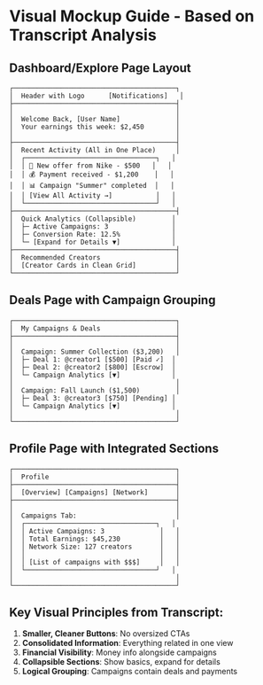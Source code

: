 # Visual Mockup Guide - Based on Transcript Analysis

## Dashboard/Explore Page Layout

```
┌─────────────────────────────────────────┐
│  Header with Logo      [Notifications]   │
├─────────────────────────────────────────┤
│                                         │
│  Welcome Back, [User Name]              │
│  Your earnings this week: $2,450        │
│                                         │
├─────────────────────────────────────────┤
│  Recent Activity (All in One Place)     │
│  ┌─────────────────────────────────┐   │
│  │ 🎯 New offer from Nike - $500   │   │
│  │ 💰 Payment received - $1,200    │   │
│  │ 📊 Campaign "Summer" completed  │   │
│  │ [View All Activity →]           │   │
│  └─────────────────────────────────┘   │
├─────────────────────────────────────────┤
│  Quick Analytics (Collapsible)         │
│  ├─ Active Campaigns: 3                │
│  ├─ Conversion Rate: 12.5%             │
│  └─ [Expand for Details ▼]             │
├─────────────────────────────────────────┤
│  Recommended Creators                   │
│  [Creator Cards in Clean Grid]          │
└─────────────────────────────────────────┘
```

## Deals Page with Campaign Grouping

```
┌─────────────────────────────────────────┐
│  My Campaigns & Deals                   │
├─────────────────────────────────────────┤
│                                         │
│  Campaign: Summer Collection ($3,200)   │
│  ├─ Deal 1: @creator1 [$500] [Paid ✓]  │
│  ├─ Deal 2: @creator2 [$800] [Escrow]  │
│  └─ Campaign Analytics [▼]             │
│                                         │
│  Campaign: Fall Launch ($1,500)         │
│  ├─ Deal 3: @creator3 [$750] [Pending] │
│  └─ Campaign Analytics [▼]             │
│                                         │
└─────────────────────────────────────────┘
```

## Profile Page with Integrated Sections

```
┌─────────────────────────────────────────┐
│  Profile                                │
├─────────────────────────────────────────┤
│  [Overview] [Campaigns] [Network]       │
├─────────────────────────────────────────┤
│                                         │
│  Campaigns Tab:                         │
│  ┌─────────────────────────────────┐   │
│  │ Active Campaigns: 3              │   │
│  │ Total Earnings: $45,230          │   │
│  │ Network Size: 127 creators       │   │
│  │                                  │   │
│  │ [List of campaigns with $$$]     │   │
│  └─────────────────────────────────┘   │
│                                         │
└─────────────────────────────────────────┘
```

## Key Visual Principles from Transcript:

1. **Smaller, Cleaner Buttons**: No oversized CTAs
2. **Consolidated Information**: Everything related in one view
3. **Financial Visibility**: Money info alongside campaigns
4. **Collapsible Sections**: Show basics, expand for details
5. **Logical Grouping**: Campaigns contain deals and payments